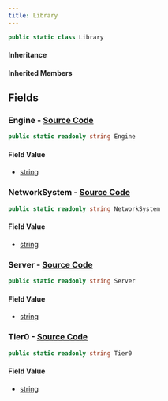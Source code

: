 ```yaml
---
title: Library
---
```


```csharp
public static class Library
```

#### Inheritance

#### Inherited Members

## Fields

### **Engine** - [Source Code](https://github.com/swiftly-solution/swiftlys2/blob/main/managed/src/SwiftlyS2.Shared/Modules/Memory/Library.cs#L7)

```csharp
public static readonly string Engine
```

#### Field Value

- [string](https://learn.microsoft.com/dotnet/api/system.string)

### **NetworkSystem** - [Source Code](https://github.com/swiftly-solution/swiftlys2/blob/main/managed/src/SwiftlyS2.Shared/Modules/Memory/Library.cs#L13)

```csharp
public static readonly string NetworkSystem
```

#### Field Value

- [string](https://learn.microsoft.com/dotnet/api/system.string)

### **Server** - [Source Code](https://github.com/swiftly-solution/swiftlys2/blob/main/managed/src/SwiftlyS2.Shared/Modules/Memory/Library.cs#L11)

```csharp
public static readonly string Server
```

#### Field Value

- [string](https://learn.microsoft.com/dotnet/api/system.string)

### **Tier0** - [Source Code](https://github.com/swiftly-solution/swiftlys2/blob/main/managed/src/SwiftlyS2.Shared/Modules/Memory/Library.cs#L9)

```csharp
public static readonly string Tier0
```

#### Field Value

- [string](https://learn.microsoft.com/dotnet/api/system.string)

